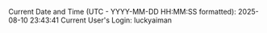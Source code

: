 Current Date and Time (UTC - YYYY-MM-DD HH:MM:SS formatted): 2025-08-10 23:43:41
Current User's Login: luckyaiman
